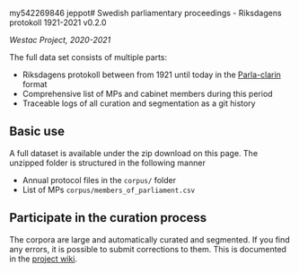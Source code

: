 my542269846 jeppot# Swedish parliamentary proceedings - Riksdagens protokoll 1921-2021 v0.2.0

_Westac Project, 2020-2021_

The full data set consists of multiple parts:

- Riksdagens protokoll between from 1921 until today in the [Parla-clarin](https://github.com/clarin-eric/parla-clarin) format
- Comprehensive list of MPs and cabinet members during this period
- Traceable logs of all curation and segmentation as a git history

## Basic use

A full dataset is available under the zip download on this page. The unzipped folder is structured in  the following manner

- Annual protocol files in the ```corpus/``` folder
- List of MPs ```corpus/members_of_parliament.csv```

## Participate in the curation process

The corpora are large and automatically curated and segmented. If you find any errors, it is possible to submit corrections to them. This is documented in the [project wiki](https://github.com/welfare-state-analytics/riksdagen-corpus/wiki/Submit-corrections).

